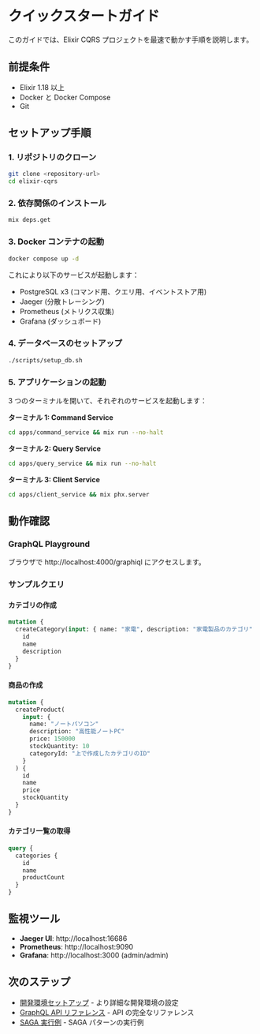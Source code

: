 # クイックスタートガイド

このガイドでは、Elixir CQRS プロジェクトを最速で動かす手順を説明します。

## 前提条件

- Elixir 1.18 以上
- Docker と Docker Compose
- Git

## セットアップ手順

### 1. リポジトリのクローン

```bash
git clone <repository-url>
cd elixir-cqrs
```

### 2. 依存関係のインストール

```bash
mix deps.get
```

### 3. Docker コンテナの起動

```bash
docker compose up -d
```

これにより以下のサービスが起動します：

- PostgreSQL x3 (コマンド用、クエリ用、イベントストア用)
- Jaeger (分散トレーシング)
- Prometheus (メトリクス収集)
- Grafana (ダッシュボード)

### 4. データベースのセットアップ

```bash
./scripts/setup_db.sh
```

### 5. アプリケーションの起動

3 つのターミナルを開いて、それぞれのサービスを起動します：

**ターミナル 1: Command Service**

```bash
cd apps/command_service && mix run --no-halt
```

**ターミナル 2: Query Service**

```bash
cd apps/query_service && mix run --no-halt
```

**ターミナル 3: Client Service**

```bash
cd apps/client_service && mix phx.server
```

## 動作確認

### GraphQL Playground

ブラウザで http://localhost:4000/graphiql にアクセスします。

### サンプルクエリ

#### カテゴリの作成

```graphql
mutation {
  createCategory(input: { name: "家電", description: "家電製品のカテゴリ" }) {
    id
    name
    description
  }
}
```

#### 商品の作成

```graphql
mutation {
  createProduct(
    input: {
      name: "ノートパソコン"
      description: "高性能ノートPC"
      price: 150000
      stockQuantity: 10
      categoryId: "上で作成したカテゴリのID"
    }
  ) {
    id
    name
    price
    stockQuantity
  }
}
```

#### カテゴリ一覧の取得

```graphql
query {
  categories {
    id
    name
    productCount
  }
}
```

## 監視ツール

- **Jaeger UI**: http://localhost:16686
- **Prometheus**: http://localhost:9090
- **Grafana**: http://localhost:3000 (admin/admin)

## 次のステップ

- [開発環境セットアップ](./DEVELOPMENT_SETUP.md) - より詳細な開発環境の設定
- [GraphQL API リファレンス](./API_GRAPHQL.md) - API の完全なリファレンス
- [SAGA 実行例](./SAGA_EXAMPLE.md) - SAGA パターンの実行例
